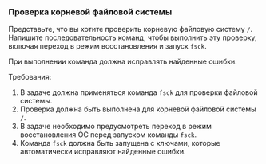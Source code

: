 
### Проверка корневой файловой системы

Представьте, что вы хотите проверить корневую файловую систему `/`. Напишите последовательность команд, чтобы выполнить эту проверку, включая переход в режим восстановления и запуск `fsck`.

При выполнении команда должна исправлять найденные ошибки.

Требования:
1. В задаче должна применяться команда `fsck` для проверки файловой системы.
2. Проверка должна быть выполнена для корневой файловой системы `/`.
3. В задаче необходимо предусмотреть переход в режим восстановления ОС перед запуском команды `fsck`.
4. Команда `fsck` должна быть запущена с ключами, которые автоматически исправляют найденные ошибки.